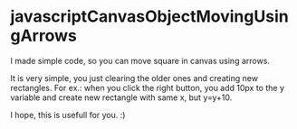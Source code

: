 # javascriptCanvasObjectMovingUsingArrows
I made simple code, so you can move square in canvas using arrows.

It is very simple, you just clearing the older ones and creating new rectangles. For ex.: when you click the right button, you add 10px to the y variable and create new rectangle with same x, but y=y+10.

I hope, this is usefull for you. :)

